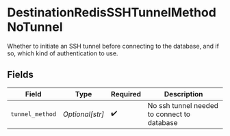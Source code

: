 # DestinationRedisSSHTunnelMethodNoTunnel

Whether to initiate an SSH tunnel before connecting to the database, and if so, which kind of authentication to use.


## Fields

| Field                                       | Type                                        | Required                                    | Description                                 |
| ------------------------------------------- | ------------------------------------------- | ------------------------------------------- | ------------------------------------------- |
| `tunnel_method`                             | *Optional[str]*                             | :heavy_check_mark:                          | No ssh tunnel needed to connect to database |